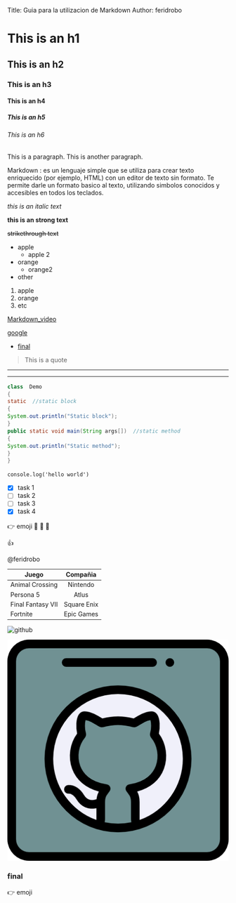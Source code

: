 <!-- This is a comment -->

<!-- This is a comment -->

<!--  Encabezados -->

Title: Guia para la utilizacion de Markdown
Author: feridrobo


# This is an h1

## This is an h2

### This is an h3

#### This is an h4

##### This is an h5

###### This is an h6

This is a paragraph. This is another paragraph.

<!-- brief definition -->
Markdown
:  es un lenguaje simple que se utiliza para crear texto enriquecido (por ejemplo, HTML) con un editor de texto sin formato. Te permite darle un formato basico al texto, utilizando simbolos conocidos y accesibles en todos los teclados.

<!-- italic -->
*this is an *italic* text*

<!-- strong  -->
**this is an **strong** text**

<!-- strikethrough -->
~~strikethrough text~~


<!-- ul -->

* apple
    * apple 2
* orange
    * orange2
* other

1. apple
2. orange
3. etc

<!-- url -->
[Markdown_video](https://www.youtube.com/watch?v=oxaH9CFpeEE)

<!-- url -->
[google](https://www.google.com/ "enlace_google")

<!-- enlace para indice -->
 - [final](#final)

<!-- quote -->
> This is a quote

<!-- this is a line-->
---
<!-- this is another line-->
___

<!-- code block -->
```java
class  Demo  
{  
static  //static block  
{  
System.out.println("Static block");  
}  
public static void main(String args[])  //static method  
{  
System.out.println("Static method");  
}  
}  

```
<!-- line of code -->
`console.log('hello world')`

<!-- GitHub Markdown-->
<!-- TO DO-->
* [x] task 1
* [ ] task 2
* [ ] task 3
* [x] task 4

<!-- github emoji-->
:point_right: emoji
:clap: 	:see_no_evil: :hear_no_evil:

:+1:

<!-- mencionar otro usuario  -->
@feridrobo

<!-- table -->

| Juego             | Compañia    |
|-------------------|:-------------:|
| Animal Crossing   | Nintendo    |
| Persona 5         | Atlus       |
| Final Fantasy VII | Square Enix |
| Fortnite          | Epic Games  |

<!-- image -->
![github](https://cdn-icons-png.flaticon.com/512/25/25231.png)

![github](github.png "github")

### final

:point_right: emoji
